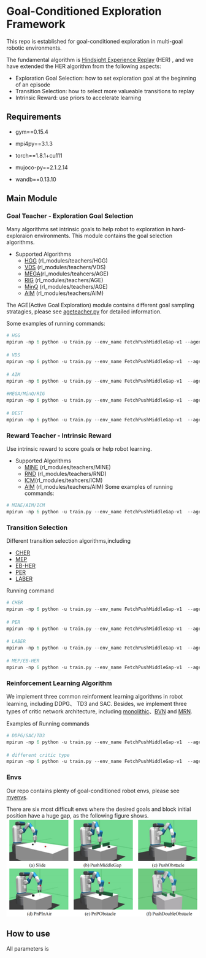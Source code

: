 # Goal-Conditioned Exploration Framework

This repo is established for goal-conditioned exploration in multi-goal robotic environments.

The fundamental algorithm is [Hindsight Experience Replay](https://arxiv.org/abs/1707.01495) (HER) , and we have extended the HER algorithm from the following aspects:
- Exploration Goal Selection: how to set exploration goal at the beginning of an episode
- Transition Selection: how to select more valueable transitions to replay
- Intrinsic Reward: use priors to accelerate learning



## Requirements
- gym==0.15.4

- mpi4py==3.1.3

- torch==1.8.1+cu111

- mujoco-py==2.1.2.14

- wandb==0.13.10


## Main Module

### Goal Teacher - Exploration Goal Selection
Many algorithms set intrinsic goals to help robot to exploration in hard-exploraion environments. This module contains the goal selection algorithms.
- Supported Algorithms
    - [HGG](https://arxiv.org/abs/1906.04279)  (rl_modules/teachers/HGG) 
    - [VDS](https://arxiv.org/abs/2006.09641) (rl_modules/teachers/VDS)
    - [MEGA](https://arxiv.org/abs/2007.02832)(rl_modules/teahcers/AGE)
    - [RIG](https://arxiv.org/abs/1807.04742) (rl_modules/teachers/AGE)
    - [MinQ](https://arxiv.org/abs/1907.08225) (rl_modules/teachers/AGE)
    - [AIM](https://arxiv.org/abs/2105.13345) (rl_modules/teachers/AIM)

The AGE(Active Goal Exploration) module contains different goal sampling stratagies, please see [ageteacher.py](https://github.com/poisonwine/Goal-Conditioned-Exploration/blob/master/rl_modules/teachers/AGE/ageteacher.py) for detailed information.


Some examples of running commands:
```python
# HGG
mpirun -np 6 python -u train.py --env_name FetchPushMiddleGap-v1 --agent DDPG --n_epochs 100 --seed 5   --alg HGG --goal_teacher --teacher_method HGG  

# VDS
mpirun -np 6 python -u train.py --env_name FetchPushMiddleGap-v1  --agent DDPG --n_epochs 100 --seed 5   --alg VDS --goal_teacher --teacher_method VDS  

# AIM 
mpirun -np 6 python -u train.py --env_name FetchPushMiddleGap-v1  --agent DDPG --n_epochs 100 --seed 5   --alg AIM --goal_teacher --teacher_method AIM  

#MEGA/MinQ/RIG
mpirun -np 6 python -u train.py --env_name FetchPushMiddleGap-v1  --agent DDPG --n_epochs 100 --seed 5   --alg MEGA/MinQ/RIG --goal_teacher --teacher_method AGE  --sample_stratage MEGA/MinQ/RIG

# DEST
mpirun -np 6 python -u train.py --env_name FetchPushMiddleGap-v1  --agent DDPG --n_epochs 100 --seed 5  --explore_alpha 0.5 --alg DEST --goal_teacher --teacher_method AGE --sample_stratage MEGA_MinV --goal_shift   --state_discover_method mine --state_discover --reward_teacher --reward_method mine --age_lambda 0.2  

```

### Reward Teacher - Intrinsic Reward 
Use intrinsic reward to score goals or help robot learning.
 - Supported Algorithms
    - [MINE](https://arxiv.org/abs/2103.08107)  (rl_modules/teachers/MINE) 
    - [RND](https://arxiv.org/abs/1810.12894) (rl_modules/teachers/RND)
    - [ICM](https://arxiv.org/abs/1705.05363)(rl_modules/teahcers/ICM)
    - [AIM](https://arxiv.org/abs/2105.13345) (rl_modules/teachers/AIM)
Some examples of running commands:
```python
# MINE/AIM/ICM
mpirun -np 6 python -u train.py --env_name FetchPushMiddleGap-v1  --agent DDPG --n_epochs 100 --seed 5  --alg MINE  --reward_teacher --reward_method mine/aim/icm --intrinisic_r
```


### Transition Selection
Different transition selection algorithms,including
- [CHER](https://dl.acm.org/doi/10.5555/3454287.3455418)
- [MEP](https://arxiv.org/abs/1905.08786v1)
- [EB-HER](https://arxiv.org/abs/1810.01363)
- [PER](https://arxiv.org/abs/1511.05952)
- [LABER](https://arxiv.org/abs/2110.01528)

Running command
```python 
# CHER
mpirun -np 6 python -u train.py --env_name FetchPushMiddleGap-v1  --agent DDPG --n_epochs 100 --seed 5  --alg CHER  --use_cher True

# PER
mpirun -np 6 python -u train.py --env_name FetchPushMiddleGap-v1  --agent DDPG --n_epochs 100 --seed 5  --alg PER  --use_per True

# LABER
mpirun -np 6 python -u train.py --env_name FetchPushMiddleGap-v1  --agent DDPG --n_epochs 100 --seed 5  --alg LABER  --use_laber True

# MEP/EB-HER
mpirun -np 6 python -u train.py --env_name FetchPushMiddleGap-v1  --agent DDPG --n_epochs 100 --seed 5  --alg MEP/EB-HER  --episode_priority True --traj_rank_method entropy/energy
```

### Reinforcement Learning Algorithm
We implement three common reinforment learning  algorithms in robot learning, including DDPG、 TD3 and SAC. Besides, we implement three types of critic network architecture, including [monolithic](https://github.com/poisonwine/Goal-Conditioned-Exploration/blob/master/rl_modules/models.py)、[BVN](https://arxiv.org/abs/2204.13695) and [MRN](https://arxiv.org/abs/2208.08133).

Examples of Running commands
```python 
# DDPG/SAC/TD3
mpirun -np 6 python -u train.py --env_name FetchPushMiddleGap-v1  --agent DDPG/SAC/TD3 --n_epochs 100 --seed 5  --alg HER

# different critic type 
mpirun -np 6 python -u train.py --env_name FetchPushMiddleGap-v1  --agent DDPG/SAC/TD3 --n_epochs 100 --seed 5  --alg HER --critic_type monolithic/BVN/MRN
```
### Envs
Our repo contains plenty of  goal-conditioned robot envs, please see [myenvs](https://github.com/poisonwine/Goal-Conditioned-Exploration/tree/master/myenvs/__init__.py). 

There are six most difficult envs where  the desired goals and block initial position have a huge gap, as the following figure shows.
![hard_envs](./fetchenv_hard.png)


## How to use

All parameters is 